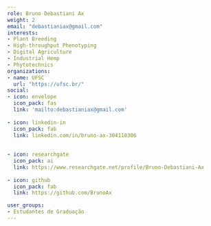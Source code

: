```yaml
---
role: Bruno Debastiani Ax
weight: 2
email: "debastianiax@gmail.com"
interests:
- Plant Breeding
- High-throughput Phenotyping
- Digital Agriculture
- Industrial Hemp
- Phytotechnics
organizations:
- name: UFSC
  url: "https://ufsc.br/"
social:
- icon: envelope
  icon_pack: fas
  link: 'mailto:debastianiax@gmail.com'
  
- icon: linkedin-in
  icon_pack: fab
  link: linkedin.com/in/bruno-ax-304110306
  
  
- icon: researchgate
  icon_pack: ai
  link: https://www.researchgate.net/profile/Bruno-Debastiani-Ax
  
- icon: github
  icon_pack: fab
  link: https://github.com/BrunoAx

user_groups:
- Estudantes de Graduação
---
```

